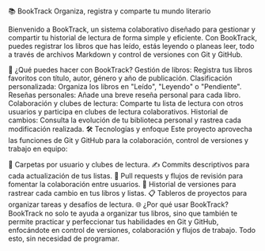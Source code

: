 📚 BookTrack
Organiza, registra y comparte tu mundo literario

Bienvenido a BookTrack, un sistema colaborativo diseñado para gestionar y compartir tu historial de lectura de forma simple y eficiente. Con BookTrack, puedes registrar los libros que has leído, estás leyendo o planeas leer, todo a través de archivos Markdown y control de versiones con Git y GitHub.

🚀 ¿Qué puedes hacer con BookTrack?
Gestión de libros: Registra tus libros favoritos con título, autor, género y año de publicación.
Clasificación personalizada: Organiza los libros en "Leído", "Leyendo" o "Pendiente".
Reseñas personales: Añade una breve reseña personal para cada libro.
Colaboración y clubes de lectura: Comparte tu lista de lectura con otros usuarios y participa en clubes de lectura colaborativos.
Historial de cambios: Consulta la evolución de tu biblioteca personal y rastrea cada modificación realizada.
🛠️ Tecnologías y enfoque
Este proyecto aprovecha las funciones de Git y GitHub para la colaboración, control de versiones y trabajo en equipo:

📂 Carpetas por usuario y clubes de lectura.
✍️ Commits descriptivos para cada actualización de tus listas.
🔄 Pull requests y flujos de revisión para fomentar la colaboración entre usuarios.
🧭 Historial de versiones para rastrear cada cambio en tus libros y listas.
📋 Tableros de proyectos para organizar tareas y desafíos de lectura.
🌐 ¿Por qué usar BookTrack?
BookTrack no solo te ayuda a organizar tus libros, sino que también te permite practicar y perfeccionar tus habilidades en Git y GitHub, enfocándote en control de versiones, colaboración y flujos de trabajo. Todo esto, sin necesidad de programar.
